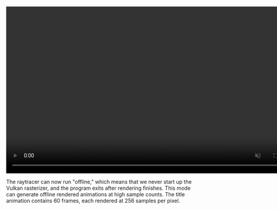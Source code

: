 <info
    title="Offline rendering mode"
    link="offline-rendering-mode"
    date="2023-02-02"
    commit="17e72dada89f79bdc220726be7089aedc419dc3f"
/>

<video width="800" height="450" autoplay loop muted playsinline>
    <source src="media/offline-rendering-mode/title-h265.mp4" type="video/mp4" />
    <source src="media/offline-rendering-mode/title-vp9.webm" type="video/webm" />
</video>

The raytracer can now run "offline," which means that we never start up the
Vulkan rasterizer, and the program exits after rendering finishes. This mode can
generate offline rendered animations at high sample counts. The title animation
contains 60 frames, each rendered at 256 samples per pixel.
